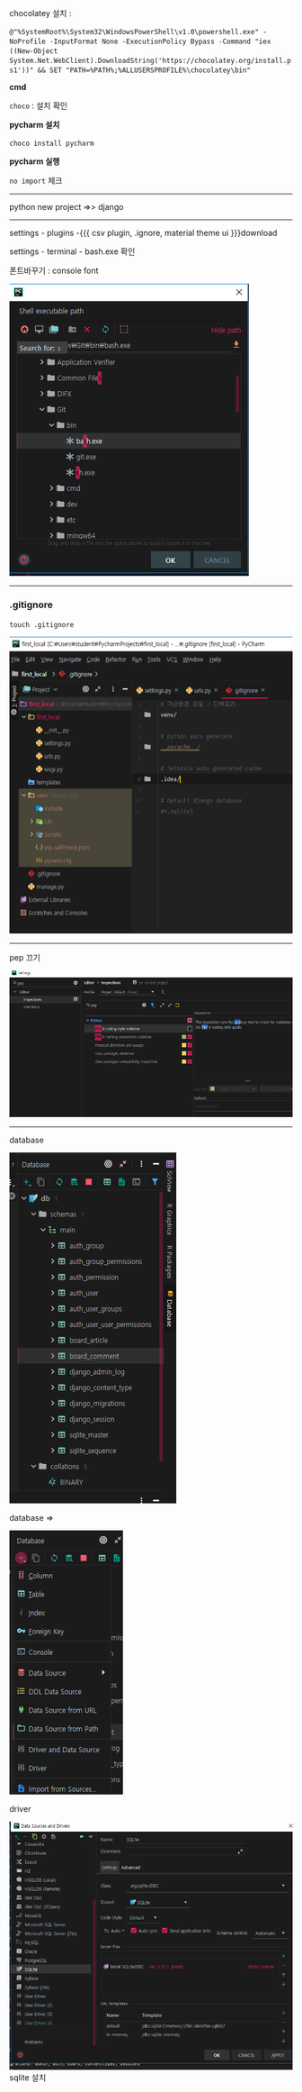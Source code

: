 chocolatey 설치 : 

`@"%SystemRoot%\System32\WindowsPowerShell\v1.0\powershell.exe" -NoProfile -InputFormat None -ExecutionPolicy Bypass -Command "iex ((New-Object System.Net.WebClient).DownloadString('https://chocolatey.org/install.ps1'))" && SET "PATH=%PATH%;%ALLUSERSPROFILE%\chocolatey\bin"`

**cmd**

`choco` : 설치 확인

**pycharm 설치**

`choco install pycharm`

**pycharm 실행** 

`no import` 체크

---

python new project =>> django

---

settings - plugins -{{{ csv plugin, .ignore, material theme ui }}}download

settings - terminal - bash.exe 확인

폰트바꾸기 : console font 

![1552267523895](../typora-user-images/1552267523895.png)

---

### .gitignore

`touch .gitignore`

![1552268514273](../typora-user-images/1552268514273.png)





---

pep 끄기

![1552271807320](../typora-user-images/1552271807320.png)

---

database

![1552286341808](../typora-user-images/1552286341808.png)

database => 

![1552286353383](../typora-user-images/1552286353383.png)

driver

![1552286366607](../typora-user-images/1552286366607.png)sqlite 설치
